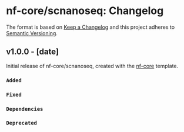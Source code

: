 # nf-core/scnanoseq: Changelog

The format is based on [Keep a Changelog](https://keepachangelog.com/en/1.0.0/)
and this project adheres to [Semantic Versioning](https://semver.org/spec/v2.0.0.html).

## v1.0.0 - [date]

Initial release of nf-core/scnanoseq, created with the [nf-core](https://nf-co.re/) template.

### `Added`

### `Fixed`

### `Dependencies`

### `Deprecated`
